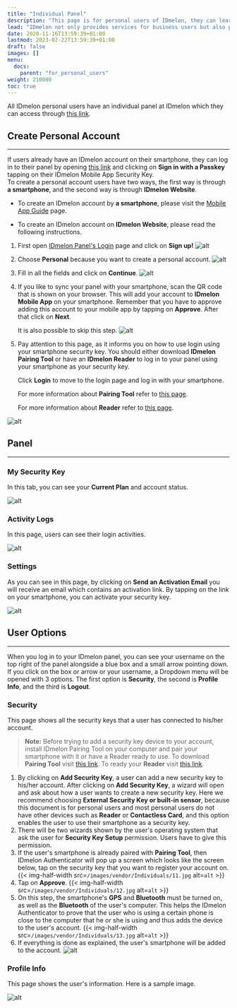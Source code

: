 ```yaml
---
title: "Individual Panel"
description: "This page is for personal users of IDmelon, they can learn how to use IDmelon for personal purposes."
lead: "IDmelon not only provides services for business users but also provides services for Personal Users. This page includes information for people who want to use IDmelon for their perosnal purposes."
date: 2020-11-16T13:59:39+01:00
lastmod: 2023-02-22T13:59:39+01:00
draft: false
images: []
menu:
  docs:
    parent: "for_personal_users"
weight: 210000
toc: true
---
```


All IDmelon personal users have an individual panel at IDmelon which they can access through [this link](https://login.idmelon.com/?sp=panel.idmelon.com&idp_init=False&req=18353303-1f5d-4f38-9197-2eb0bd54edb6).

## Create Personal Account

---

If users already have an IDmelon account on their smartphone, they can log in to their panel by opening [this link](https://login.idmelon.com/?sp=panel.idmelon.com&idp_init=False&req=18353303-1f5d-4f38-9197-2eb0bd54edb6) and clicking on **Sign in with a Passkey** tapping on their IDmelon Mobile App Security Key.\
To create a personal account users have two ways, the first way is through **a smartphone**, and the second way is through **IDmelon Website**.

- To create an IDmelon account by **a smartphone**, please visit the [Mobile App Guide](/docs/software_and_hardware/idmelon_authenticator/how_to_use_mobile_app/#personal-users) page.

- To create an IDmelon account on **IDmelon Website**, please read the following instructions.

1. First open [IDmelon Panel's Login](https://login.idmelon.com/?sp=panel.idmelon.com&idp_init=False&req=18353303-1f5d-4f38-9197-2eb0bd54edb6) page and click on **Sign up!**
   ![alt](/images/vendor/Individuals/1.jpg)
2. Choose **Personal** because you want to create a personal account.
   ![alt](/images/vendor/Individuals/2.jpg)
3. Fill in all the fields and click on **Continue**.
   ![alt](/images/vendor/Individuals/3.jpg)
4. If you like to sync your panel with your smartphone, scan the QR code that is shown on your browser. This will add your account to **IDmelon Mobile App** on your smartphone. Remember that you have to approve adding this account to your mobile app by tapping on **Approve**. After that click on **Next**.

   It is also possible to skip this step.
   ![alt](/images/vendor/Individuals/4.jpg)

5. Pay attention to this page, as it informs you on how to use login using your smartphone security key. You should either download **IDmelon Pairing Tool** or have an **IDmelon Reader** to log in to your panel using your smartphone as your security key.

   Click **Login** to move to the login page and log in with your smartphone.

   For more information about **Pairing Tool** refer to [this page](/docs/software_and_hardware/idmelon_pairing_tool/what_is_pairing_tool).

   For more information about **Reader** refer to [this page](/docs/software_and_hardware/idmelon_reader/what_is_a_reader).

![alt](/images/vendor/Panel/workspace/9-2-4.png)

## Panel

---

### My Security Key

In this tab, you can see your **Current Plan** and account status.

![alt](/images/vendor/Individuals/8.jpg)

### Activity Logs

In this page, users can see their login activities.

![alt](/images/vendor/Individuals/9.jpg)

### Settings

As you can see in this page, by clicking on **Send an Activation Email** you will receive an email which contains an activation link. By tapping on the link on your smartphone, you can activate your security key.

![alt](/images/vendor/Individuals/10.jpg)

## User Options

---

When you log in to your IDmelon panel, you can see your username on the top right of the panel alongside a blue box and
a small arrow pointing down. If you click on the box or arrow or your username, a Dropdown menu will be opened with 3
options. The first option is **Security**, the second is **Profile Info**, and the third is **Logout**.

### Security

This page shows all the security keys that a user has connected to his/her account.

> **Note:** Before trying to add a security key device to your account, install IDmelon Pairing Tool on your computer and pair your smartphone with it or have a Reader ready to use.
> To download **Pairing Tool** visit [this link](https://idmelon.com/docs/downloads).
> To ready your **Reader** visit [this link](https://idmelon.com/idmelon-reader).

1. By clicking on **Add Security Key**, a user can add a new security key to his/her account. After clicking on **Add Security Key**, a wizard will open and ask about how a user wants to create a new security key. Here we recommend choosing **External Security Key or built-in sensor**, because this document is for personal users and most personal users do not have other devices such as **Reader** or **Contactless Card**, and this option enables the user to use their smartphone as a security key.
2. There will be two wizards shown by the user's operating system that ask the user for **Security Key Setup** permission. Users have to give this permission.
3. If the user's smartphone is already paired with **Pairing Tool**, then IDmelon Authenticator will pop up a screen which looks like the screen below, tap on the security key that you want to register your account on.
   {{< img-half-width src=`/images/vendor/Individuals/11.jpg` alt=`alt` >}}
4. Tap on **Approve**.
   {{< img-half-width src=`/images/vendor/Individuals/12.jpg` alt=`alt` >}}
5. On this step, the smartphone's **GPS** and **Bluetooth** must be turned on, as well as the **Bluetooth** of the user's computer. This helps the IDmelon Authenticator to prove that the user who is using a certain phone is close to the computer that he or she is using and thus adds the device to the user's account.
   {{< img-half-width src=`/images/vendor/Individuals/13.jpg` alt=`alt` >}}
6. If everything is done as explained, the user's smartphone will be added to the account.
   ![alt](/images/vendor/Individuals/14.jpg)

### Profile Info

This page shows the user's information. Here is a sample image.

![alt](/images/vendor/Individuals/15.jpg)
